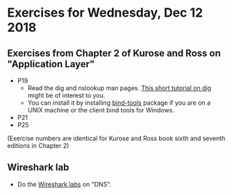 # Exercises for Wednesday, Dec 12 2018

## Exercises from Chapter 2 of Kurose and Ross on "Application Layer"

* P19
  * Read the dig and nslookup man pages. [This short tutorial on dig](https://www.linode.com/docs/networking/dns/use-dig-to-perform-manual-dns-queries/) might be of interest to you.
  * You can install it by installing [bind-tools](http://www.isc.org/downloads/bind/) package if you are on a UNIX machine or the client bind tools for Windows. 
* P21
* P25

(Exercise numbers are identical for Kurose and Ross book sixth and seventh editions in Chapter 2)

## Wireshark lab 

* Do the [Wireshark labs](https://www-net.cs.umass.edu/wireshark-labs/) on "DNS". 

